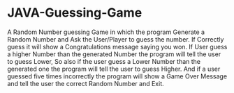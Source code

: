 # JAVA-Guessing-Game
A Random Number guessing Game in which the program Generate a Random Number and Ask the User/Player to guess the number. If Correctly guess it will show a Congratulations message
saying you won. If User guess a higher Number than the generated Number the program will tell the user to guess Lower, So also if the user guess a Lower Number than the generated one the program will tell the user to guess Higher. And if a user guessed five times incorrectly the program will show a Game Over Message and tell the user the correct Random Number and Exit.
